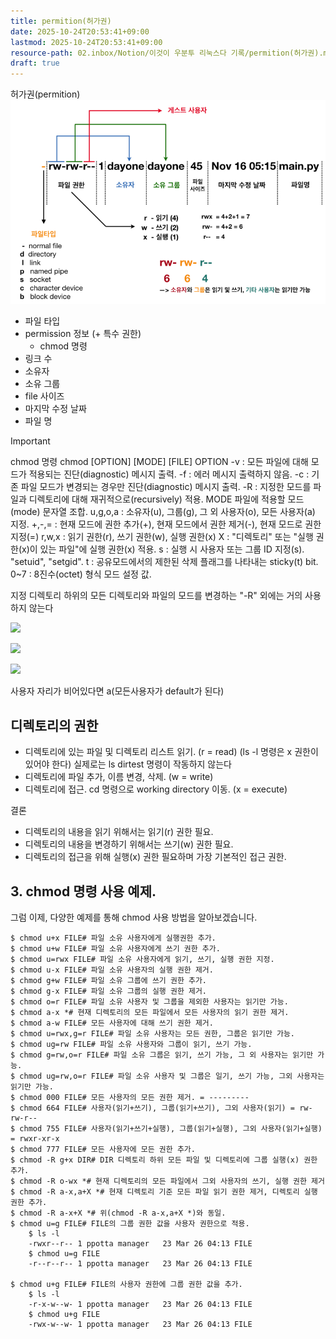 ```yaml
---
title: permition(허가권)
date: 2025-10-24T20:53:41+09:00
lastmod: 2025-10-24T20:53:41+09:00
resource-path: 02.inbox/Notion/이것이 우분투 리눅스다 기록/permition(허가권).md
draft: true
---
```

허가권(permition)
![](../../../08.media/20231231210201.png)


- 파일 타입
- permission 정보 (+ 특수 권한)
    - chmod 명령
- 링크 수
- 소유자
- 소유 그룹
- file 사이즈
- 마지막 수정 날짜
- 파일 명

> [!important]  
> chmod 명령 chmod [OPTION] [MODE] [FILE] OPTION -v : 모든 파일에 대해 모드가 적용되는 진단(diagnostic) 메시지 출력. -f : 에러 메시지 출력하지 않음. -c : 기존 파일 모드가 변경되는 경우만 진단(diagnostic) 메시지 출력. -R : 지정한 모드를 파일과 디렉토리에 대해 재귀적으로(recursively) 적용. MODE 파일에 적용할 모드(mode) 문자열 조합. u,g,o,a : 소유자(u), 그룹(g), 그 외 사용자(o), 모든 사용자(a) 지정. +,-,= : 현재 모드에 권한 추가(+), 현재 모드에서 권한 제거(-), 현재 모드로 권한 지정(=) r,w,x : 읽기 권한(r), 쓰기 권한(w), 실행 권한(x) X : "디렉토리" 또는 "실행 권한(x)이 있는 파일"에 실행 권한(x) 적용. s : 실행 시 사용자 또는 그룹 ID 지정(s). "setuid", "setgid". t : 공유모드에서의 제한된 삭제 플래그를 나타내는 sticky(t) bit. 0~7 : 8진수(octet) 형식 모드 설정 값.  

지정 디렉토리 하위의 모든 디렉토리와 파일의 모드를 변경하는 "-R" 외에는 거의 사용하지 않는다

[![](https://blog.kakaocdn.net/dn/cg4C9X/btq1nIypDVL/MwUKeJprOtk6qbbbEPkJjK/img.png)](https://blog.kakaocdn.net/dn/cg4C9X/btq1nIypDVL/MwUKeJprOtk6qbbbEPkJjK/img.png)

[![](https://blog.kakaocdn.net/dn/dKxXah/btq1jkZjWmO/2sWah94UmO18fUdkXzEnM1/img.png)](https://blog.kakaocdn.net/dn/dKxXah/btq1jkZjWmO/2sWah94UmO18fUdkXzEnM1/img.png)

[![](https://blog.kakaocdn.net/dn/bjt7Ic/btq1s3VyALa/4kuVzdG04cXjApQp1k62Q0/img.png)](https://blog.kakaocdn.net/dn/bjt7Ic/btq1s3VyALa/4kuVzdG04cXjApQp1k62Q0/img.png)

사용자 자리가 비어있다면 a(모든사용자가 default가 된다)

  

## 디렉토리의 권한

- 디렉토리에 있는 파일 및 디렉토리 리스트 읽기. (r = read) (ls -l 명령은 x 권한이 있어야 한다) 실제로는 ls dirtest 명령이 작동하지 않는다
- 디렉토리에 파일 추가, 이름 변경, 삭제. (w = write)
- 디렉토리에 접근. cd 명령으로 working directory 이동. (x = execute)

  

결론

- 디렉토리의 내용을 읽기 위해서는 읽기(r) 권한 필요.
- 디렉토리의 내용을 변경하기 위해서는 쓰기(w) 권한 필요.
- 디렉토리의 접근을 위해 실행(x) 권한 필요하며 가장 기본적인 접근 권한.

## **3. chmod 명령 사용 예제.**

그럼 이제, 다양한 예제를 통해 chmod 사용 방법을 알아보겠습니다.

```
$ chmod u+x FILE# 파일 소유 사용자에게 실행권한 추가.
$ chmod u+w FILE# 파일 소유 사용자에게 쓰기 권한 추가.
$ chmod u=rwx FILE# 파일 소유 사용자에게 읽기, 쓰기, 실행 권한 지정.
$ chmod u-x FILE# 파일 소유 사용자의 실행 권한 제거.
$ chmod g+w FILE# 파일 소유 그룹에 쓰기 권한 추가.
$ chmod g-x FILE# 파일 소유 그룹의 실행 권한 제거.
$ chmod o=r FILE# 파일 소유 사용자 및 그룹을 제외한 사용자는 읽기만 가능.
$ chmod a-x *# 현재 디렉토리의 모든 파일에서 모든 사용자의 읽기 권한 제거.
$ chmod a-w FILE# 모든 사용자에 대해 쓰기 권한 제거.
$ chmod u=rwx,g=r FILE# 파일 소유 사용자는 모든 권한, 그룹은 읽기만 가능.
$ chmod ug=rw FILE# 파일 소유 사용자와 그룹이 읽기, 쓰기 가능.
$ chmod g=rw,o=r FILE# 파일 소유 그룹은 읽기, 쓰기 가능, 그 외 사용자는 읽기만 가능.
$ chmod ug=rw,o=r FILE# 파일 소유 사용자 및 그룹은 일기, 쓰기 가능, 그외 사용자는 읽기만 가능.
$ chmod 000 FILE# 모든 사용자의 모든 권한 제거. = ---------
$ chmod 664 FILE# 사용자(읽기+쓰기), 그룹(읽기+쓰기), 그외 사용자(읽기) = rw-rw-r--
$ chmod 755 FILE# 사용자(읽기+쓰기+실행), 그룹(읽기+실행), 그외 사용자(읽기+실행) = rwxr-xr-x
$ chmod 777 FILE# 모든 사용자에 모든 권한 추가.
$ chmod -R g+x DIR# DIR 디렉토리 하위 모든 파일 및 디렉토리에 그룹 실행(x) 권한 추가.
$ chmod -R o-wx *# 현재 디렉토리의 모든 파일에서 그외 사용자의 쓰기, 실행 권한 제거
$ chmod -R a-x,a+X *# 현재 디렉토리 기준 모든 파일 읽기 권한 제거, 디렉토리 실행 권한 추가.
$ chmod -R a-x+X *# 위(chmod -R a-x,a+X *)와 동일.
$ chmod u=g FILE# FILE의 그룹 권한 값을 사용자 권한으로 적용.
    $ ls -l
    -rwxr--r-- 1 ppotta manager   23 Mar 26 04:13 FILE
    $ chmod u=g FILE
    -r--r--r-- 1 ppotta manager   23 Mar 26 04:13 FILE

$ chmod u+g FILE# FILE의 사용자 권한에 그룹 권한 값을 추가.
    $ ls -l
    -r-x-w--w- 1 ppotta manager   23 Mar 26 04:13 FILE
    $ chmod u+g FILE
    -rwx-w--w- 1 ppotta manager   23 Mar 26 04:13 FILE
```